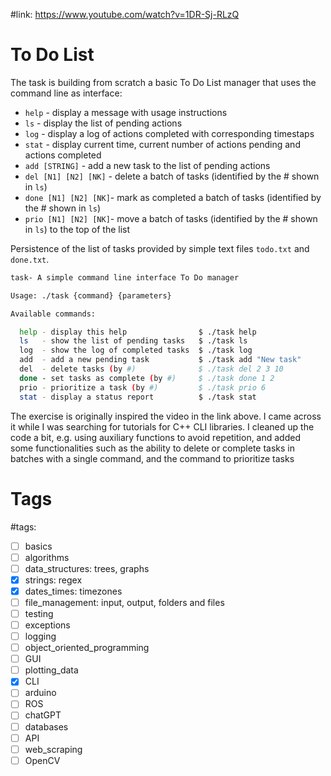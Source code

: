 #link: https://www.youtube.com/watch?v=1DR-Sj-RLzQ

# To Do List

The task is building from scratch a basic To Do List manager that uses the command line as interface:

* `help` - display a message with usage instructions
* `ls` - display the list of pending actions
* `log` - display a log of actions completed with corresponding timestaps
* `stat` - display current time, current number of actions pending and actions completed
* `add [STRING]` - add a new task to the list of pending actions
* `del [N1] [N2] [NK]` - delete a batch of tasks (identified by the # shown in `ls`)
* `done [N1] [N2] [NK]`- mark as completed a batch of tasks (identified by the # shown in `ls`)
* `prio [N1] [N2] [NK]`- move a batch of tasks (identified by the # shown in `ls`) to the top of the list 

Persistence of the list of tasks provided by simple text files `todo.txt` and `done.txt`. 

```bash
task- A simple command line interface To Do manager

Usage: ./task {command} {parameters}

Available commands:

  help - display this help                $ ./task help
  ls   - show the list of pending tasks   $ ./task ls
  log  - show the log of completed tasks  $ ./task log
  add  - add a new pending task           $ ./task add "New task" 
  del  - delete tasks (by #)              $ ./task del 2 3 10
  done - set tasks as complete (by #)     $ ./task done 1 2
  prio - prioritize a task (by #)         $ ./task prio 6
  stat - display a status report          $ ./task stat
```

The exercise is originally inspired the video in the link above. I came across it while I was searching for tutorials for C++ CLI libraries. 
I cleaned up the code a bit, e.g. using auxiliary functions to avoid repetition, and added some functionalities such as the ability to delete or complete tasks in batches with a single command, and the command to prioritize tasks

# Tags
#tags: 

- [ ] basics
- [ ] algorithms
- [ ] data_structures: trees, graphs
- [x] strings: regex
- [x] dates_times: timezones
- [ ] file_management: input, output, folders and files
- [ ] testing
- [ ] exceptions
- [ ] logging
- [ ] object_oriented_programming
- [ ] GUI
- [ ] plotting_data
- [x] CLI
- [ ] arduino
- [ ] ROS
- [ ] chatGPT
- [ ] databases
- [ ] API
- [ ] web_scraping
- [ ] OpenCV